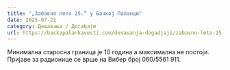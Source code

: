 ```yaml
---
title: "„Забавно лето 25.“ у Бачкој Паланци"
date: 2025-07-21
category: Дешавања / Догађаји
url: https://backapalankavesti.com/desavanja-dogadjaji/zabavno-leto-25-u-backoj-palanci/
---
```


Минимална старосна граница је 10 година а максимална не постоји. Пријаве за радионице се врше на Вибер број 060/5561 911.
